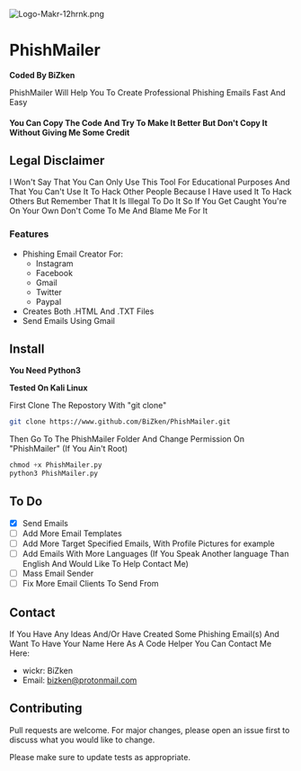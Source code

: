 ![Logo-Makr-12hrnk.png](https://i.postimg.cc/SR4vXjjq/Logo-Makr-12hrnk.png)

# PhishMailer


**Coded By BiZken**

PhishMailer Will Help You To Create Professional Phishing Emails Fast And Easy

#### You Can Copy The Code And Try To Make It Better But Don't Copy It Without Giving Me Some Credit

## Legal Disclaimer
I Won't Say That You Can Only Use This Tool For Educational Purposes And That You Can't Use It To Hack Other People
Because I Have used It To Hack Others But Remember That It Is Illegal To Do It So If You Get Caught You're On Your Own
Don't Come To Me And Blame Me For It

### Features
* Phishing Email Creator For: 
  * Instagram
  * Facebook
  * Gmail
  * Twitter
  * Paypal
* Creates Both .HTML And .TXT Files
* Send Emails Using Gmail

## Install
**You Need Python3**

**Tested On Kali Linux**

First Clone The Repostory With "git clone"
```bash
git clone https://www.github.com/BiZken/PhishMailer.git
```
Then Go To The PhishMailer Folder And Change Permission On "PhishMailer" (If You Ain't Root)
```python
chmod +x PhishMailer.py
python3 PhishMailer.py
```

## To Do
- [x] Send Emails
- [ ] Add More Email Templates
- [ ] Add More Target Specified Emails, With Profile Pictures for example
- [ ] Add Emails With More Languages (If You Speak Another language Than English And Would Like To Help Contact Me)
- [ ] Mass Email Sender
- [ ] Fix More Email Clients To Send From

## Contact
If You Have Any Ideas And/Or Have Created Some Phishing Email(s) And Want To Have Your Name Here As A Code Helper
You Can Contact Me Here:
* wickr:  BiZken
* Email: bizken@protonmail.com

## Contributing
Pull requests are welcome. For major changes, please open an issue first to discuss what you would like to change.

Please make sure to update tests as appropriate.



